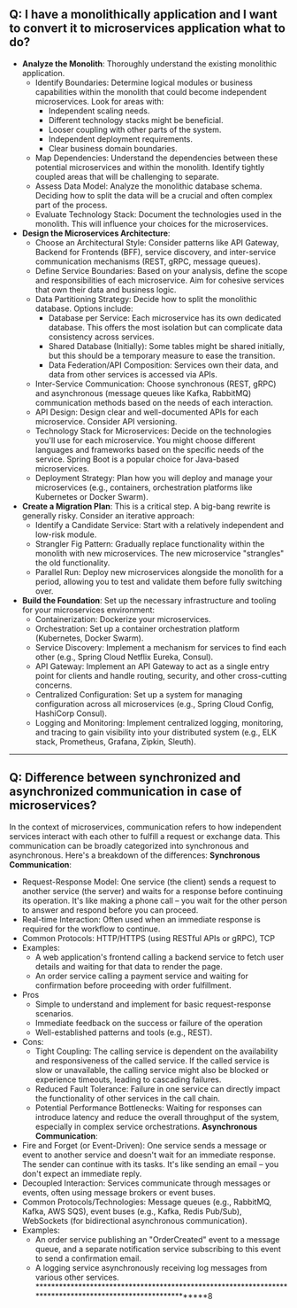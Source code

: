 ## Q: I have a monolithically application and I want to convert it to microservices application what to do?
- **Analyze the Monolith**: Thoroughly understand the existing monolithic application.
  - Identify Boundaries: Determine logical modules or business capabilities within the monolith that could become independent microservices. Look for areas with:
    - Independent scaling needs.
    - Different technology stacks might be beneficial.
    - Looser coupling with other parts of the system.
    - Independent deployment requirements.
    - Clear business domain boundaries.
  - Map Dependencies: Understand the dependencies between these potential microservices and within the monolith. Identify tightly coupled areas that will be challenging to separate.
  - Assess Data Model: Analyze the monolithic database schema. Deciding how to split the data will be a crucial and often complex part of the process.
  - Evaluate Technology Stack: Document the technologies used in the monolith. This will influence your choices for the microservices.
- **Design the Microservices Architecture**:
  - Choose an Architectural Style: Consider patterns like API Gateway, Backend for Frontends (BFF), service discovery, and inter-service communication mechanisms (REST, gRPC, message queues).
  - Define Service Boundaries: Based on your analysis, define the scope and responsibilities of each microservice. Aim for cohesive services that own their data and business logic.
  - Data Partitioning Strategy: Decide how to split the monolithic database. Options include:
    - Database per Service: Each microservice has its own dedicated database. This offers the most isolation but can complicate data consistency across services.
    - Shared Database (Initially): Some tables might be shared initially, but this should be a temporary measure to ease the transition.
    - Data Federation/API Composition: Services own their data, and data from other services is accessed via APIs.
  - Inter-Service Communication: Choose synchronous (REST, gRPC) and asynchronous (message queues like Kafka, RabbitMQ) communication methods based on the needs of each interaction.
  - API Design: Design clear and well-documented APIs for each microservice. Consider API versioning.
  - Technology Stack for Microservices: Decide on the technologies you'll use for each microservice. You might choose different languages and frameworks based on the specific needs of the service. Spring Boot is a popular choice for Java-based microservices.
  - Deployment Strategy: Plan how you will deploy and manage your microservices (e.g., containers, orchestration platforms like Kubernetes or Docker Swarm).
- **Create a Migration Plan**: This is a critical step. A big-bang rewrite is generally risky. Consider an iterative approach:
  - Identify a Candidate Service: Start with a relatively independent and low-risk module.
  - Strangler Fig Pattern: Gradually replace functionality within the monolith with new microservices. The new microservice "strangles" the old functionality.
  - Parallel Run: Deploy new microservices alongside the monolith for a period, allowing you to test and validate them before fully switching over.
- **Build the Foundation**: Set up the necessary infrastructure and tooling for your microservices environment:
  - Containerization: Dockerize your microservices.
  - Orchestration: Set up a container orchestration platform (Kubernetes, Docker Swarm).
  - Service Discovery: Implement a mechanism for services to find each other (e.g., Spring Cloud Netflix Eureka, Consul).
  - API Gateway: Implement an API Gateway to act as a single entry point for clients and handle routing, security, and other cross-cutting concerns.
  - Centralized Configuration: Set up a system for managing configuration across all microservices (e.g., Spring Cloud Config, HashiCorp Consul).
  - Logging and Monitoring: Implement centralized logging, monitoring, and tracing to gain visibility into your distributed system (e.g., ELK stack, Prometheus, Grafana, Zipkin, Sleuth).
**********************************************************************************************************************************
## Q: Difference between synchronized and asynchronized communication in case of microservices?
In the context of microservices, communication refers to how independent services interact with each other to fulfill a request or exchange data. This communication can be broadly categorized into synchronous and asynchronous. Here's a breakdown of the differences: 
**Synchronous Communication**:
- Request-Response Model: One service (the client) sends a request to another service (the server) and waits for a response before continuing its operation. It's like making a phone call – you wait for the other person to answer and respond before you can proceed.
- Real-time Interaction: Often used when an immediate response is required for the workflow to continue.
- Common Protocols: HTTP/HTTPS (using RESTful APIs or gRPC), TCP
- Examples:
  - A web application's frontend calling a backend service to fetch user details and waiting for that data to render the page.
  - An order service calling a payment service and waiting for confirmation before proceeding with order fulfillment.
- Pros
  - Simple to understand and implement for basic request-response scenarios.
  - Immediate feedback on the success or failure of the operation
  - Well-established patterns and tools (e.g., REST).
- Cons:
  - Tight Coupling: The calling service is dependent on the availability and responsiveness of the called service. If the called service is slow or unavailable, the calling service might also be blocked or experience timeouts, leading to cascading failures.
  - Reduced Fault Tolerance: Failure in one service can directly impact the functionality of other services in the call chain.
  - Potential Performance Bottlenecks: Waiting for responses can introduce latency and reduce the overall throughput of the system, especially in complex service orchestrations.
**Asynchronous Communication**:
- Fire and Forget (or Event-Driven): One service sends a message or event to another service and doesn't wait for an immediate response. The sender can continue with its tasks. It's like sending an email – you don't expect an immediate reply.
- Decoupled Interaction: Services communicate through messages or events, often using message brokers or event buses.
- Common Protocols/Technologies: Message queues (e.g., RabbitMQ, Kafka, AWS SQS), event buses (e.g., Kafka, Redis Pub/Sub), WebSockets (for bidirectional asynchronous communication).
- Examples:
  - An order service publishing an "OrderCreated" event to a message queue, and a separate notification service subscribing to this event to send a confirmation email.
  - A logging service asynchronously receiving log messages from various other services.
************************************************************************************************************8
    








